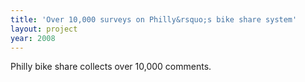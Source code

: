 ```yaml
---
title: 'Over 10,000 surveys on Philly&rsquo;s bike share system'
layout: project
year: 2008
---
```


Philly bike share collects over 10,000 comments.
